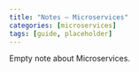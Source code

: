 ```yaml
---
title: "Notes — Microservices"
categories: [microservices]
tags: [guide, placeholder]
---
```

Empty note about Microservices.
